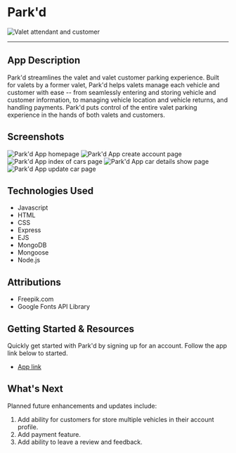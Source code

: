 # Park'd

![Valet attendant and customer](https://img.freepik.com/free-photo/woman-enjoying-her-financially-independence-while-buying-car_23-2149434359.jpg?t=st=1718714009~exp=1718717609~hmac=6b3bd80e42dbeedbe47bac84e8ad43f3c9a98e340a5d8b41711a42277adc1167&w=740)

---

## App Description

Park'd streamlines the valet and valet customer parking experience. Built for valets by a former valet, Park'd helps valets manage each vehicle and customer with ease -- from seamlessly entering and storing vehicle and customer information, to managing vehicle location and vehicle returns, and handling payments. Park'd puts control of the entire valet parking experience in the hands of both valets and customers.

## Screenshots

![Park'd App homepage](https://i.imgur.com/BX9KGNV.png)
![Park'd App create account page](https://i.imgur.com/rhvb4th.png)
![Park'd App index of cars page](https://i.imgur.com/X4cJaJi.png)
![Park'd App car details show page](https://i.imgur.com/bkioyoe.png)
![Park'd App update car page](https://i.imgur.com/aJfaA85.png)

## Technologies Used

- Javascript
- HTML
- CSS
- Express
- EJS
- MongoDB
- Mongoose
- Node.js

## Attributions

- Freepik.com
- Google Fonts API Library

## Getting Started & Resources

Quickly get started with Park'd by signing up for an account. Follow the app link below to started.

- [App link](https://cbobak671.github.io/park-d-valet-CRUD-app)

## What's Next

Planned future enhancements and updates include:

1. Add ability for customers for store multiple vehicles in their account profile.
2. Add payment feature.
3. Add ability to leave a review and feedback.
